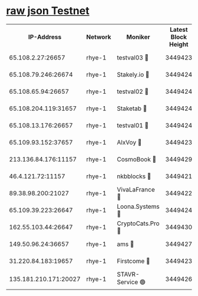 
[raw json Testnet](https://rpc-check.quickt.stavr.tech/quickt/rpc-quickt-result.json)
=


<table><tr><th>IP-Address</th><th>Network</th><th>Moniker</th><th>Latest Block Height</th><th>Earliest Block Height</th><th>Catching Up</th><th>Voting Power</th><th>Scan Time</th></tr><tr><td>65.108.2.27:26657</td><td>rhye-1</td><td>testval03 🔴</td><td>3449423</td><td>1</td><td>False</td><td>5002050</td><td>2023-12-04T07:12:22.844337095UTC</td></tr><tr><td>65.108.79.246:26674</td><td>rhye-1</td><td>Stakely.io 🔴</td><td>3449424</td><td>1</td><td>False</td><td>10</td><td>2023-12-04T07:12:25.298974408UTC</td></tr><tr><td>65.108.65.94:26657</td><td>rhye-1</td><td>testval02 🔴</td><td>3449424</td><td>1</td><td>False</td><td>5002050</td><td>2023-12-04T07:12:25.618492005UTC</td></tr><tr><td>65.108.204.119:31657</td><td>rhye-1</td><td>Staketab 🔴</td><td>3449424</td><td>1</td><td>False</td><td>9900</td><td>2023-12-04T07:12:28.515608721UTC</td></tr><tr><td>65.108.13.176:26657</td><td>rhye-1</td><td>testval01 🔴</td><td>3449424</td><td>1</td><td>False</td><td>9582010</td><td>2023-12-04T07:12:28.886382465UTC</td></tr><tr><td>65.109.93.152:37657</td><td>rhye-1</td><td>AlxVoy 🔴</td><td>3449423</td><td>433101</td><td>False</td><td>92921</td><td>2023-12-04T07:12:20.072987429UTC</td></tr><tr><td>213.136.84.176:11157</td><td>rhye-1</td><td>CosmoBook 🔴</td><td>3449429</td><td>1674001</td><td>False</td><td>1528057</td><td>2023-12-04T07:12:54.716073397UTC</td></tr><tr><td>46.4.121.72:11157</td><td>rhye-1</td><td>nkbblocks 🔴</td><td>3449421</td><td>1781001</td><td>False</td><td>81901</td><td>2023-12-04T07:12:11.056374526UTC</td></tr><tr><td>89.38.98.200:21027</td><td>rhye-1</td><td>VivaLaFrance 🔴</td><td>3449422</td><td>2863001</td><td>False</td><td>10000</td><td>2023-12-04T07:12:17.633266138UTC</td></tr><tr><td>65.109.39.223:26647</td><td>rhye-1</td><td>Loona.Systems 🔴</td><td>3449424</td><td>3287001</td><td>False</td><td>9949</td><td>2023-12-04T07:12:28.098648888UTC</td></tr><tr><td>162.55.103.44:26647</td><td>rhye-1</td><td>CryptoCats.Pro 🔴</td><td>3449430</td><td>3287001</td><td>False</td><td>9999</td><td>2023-12-04T07:12:59.105093923UTC</td></tr><tr><td>149.50.96.24:36657</td><td>rhye-1</td><td>ams 🔴</td><td>3449427</td><td>3355501</td><td>False</td><td>10895</td><td>2023-12-04T07:12:44.093724118UTC</td></tr><tr><td>31.220.84.183:19657</td><td>rhye-1</td><td>Firstcome 🔴</td><td>3449423</td><td>3395933</td><td>False</td><td>732206</td><td>2023-12-04T07:12:22.409622661UTC</td></tr><tr><td>135.181.210.171:20027</td><td>rhye-1</td><td>STAVR-Service 🟢</td><td>3449426</td><td>3448501</td><td>False</td><td>0</td><td>2023-12-04T07:12:37.414698202UTC</td></tr></table>